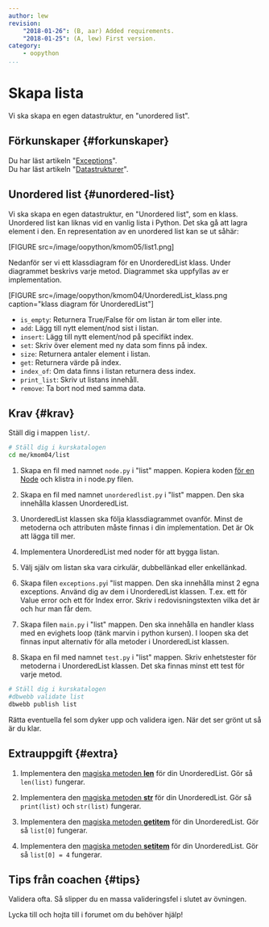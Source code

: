 ```yaml
---
author: lew
revision:
    "2018-01-26": (B, aar) Added requirements.
    "2018-01-25": (A, lew) First version.
category:
    - oopython
...
```

Skapa lista
===================================

Vi ska skapa en egen datastruktur, en "unordered list".

<!--more-->


Förkunskaper {#forkunskaper}
-----------------------

Du har läst artikeln "[Exceptions](kunskap/exceptions)".  
Du har läst artikeln "[Datastrukturer](kunskap/datastrukturer)".  



Unordered list {#unordered-list}
-----------------------  

Vi ska skapa en egen datastruktur, en "Unordered list", som en klass. Unordered list kan liknas vid en vanlig lista i Python. Det ska gå att lagra element i den. En representation av en unordered list kan se ut såhär:  

[FIGURE src=/image/oopython/kmom05/list1.png]  

<!-- För att kika på koden till uppgiften, kan du [klicka här](https://github.com/dbwebb-se/oopython/blob/master/example/unorderedlist/unorderedlist.py)  -->

Nedanför ser vi ett klassdiagram för en UnorderedList klass. Under diagrammet beskrivs varje metod. Diagrammet ska uppfyllas av er implementation.

[FIGURE src=/image/oopython/kmom04/UnorderedList_klass.png caption="klass diagram för UnorderedList"]  

* `is_empty`: Returnera True/False för om listan är tom eller inte.
* `add`: Lägg till nytt element/nod sist i listan.
* `insert`: Lägg till nytt element/nod på specifikt index.
* `set`: Skriv över element med ny data som finns på index.
* `size`: Returnera antaler element i listan.
* `get`: Returnera värde på index.
* `index_of`: Om data finns i listan returnera dess index.
* `print_list`: Skriv ut listans innehåll.
* `remove`: Ta bort nod med samma data.



Krav {#krav}
-----------------------

Ställ dig i mappen `list/`.

```bash
# Ställ dig i kurskatalogen
cd me/kmom04/list
```

1. Skapa en fil med namnet `node.py` i "list" mappen. Kopiera koden [för en Node](kunskap/datastrukturer#node) och klistra in i node.py filen.  

1. Skapa en fil med namnet `unorderedlist.py` i "list" mappen. Den ska innehålla klassen UnorderedList.  

1. UnorderedList klassen ska följa klassdiagrammet ovanför. Minst de metoderna och attributen måste finnas i din implementation. Det är Ok att lägga till mer.

1. Implementera UnorderedList med noder för att bygga listan.

1. Välj själv om listan ska vara cirkulär, dubbellänkad eller enkellänkad.  

1. Skapa filen `exceptions.py`i "list mappen. Den ska innehålla minst 2 egna exceptions. Använd dig av dem i UnorderedList klassen. T.ex. ett för Value error och ett för Index error. Skriv i redovisningstexten vilka det är och hur man får dem.

1. Skapa filen `main.py` i "list" mappen. Den ska innehålla en handler klass med en evighets loop (tänk marvin i python kursen). I loopen ska det finnas input alternativ för alla metoder i UnorderedList klassen.

1. Skapa en fil med namnet `test.py` i "list" mappen. Skriv enhetstester för metoderna i UnorderedList klassen. Det ska finnas minst ett test för varje metod.  



```bash
# Ställ dig i kurskatalogen
#dbwebb validate list
dbwebb publish list
```

Rätta eventuella fel som dyker upp och validera igen. När det ser grönt ut så är du klar.



Extrauppgift {#extra}
-----------------------

<!-- 1. Skapa en "ordered list" som automatiskt placerar elementen på rätt plats i listan. -->

1. Implementera den [magiska metoden __len__](https://docs.python.org/3/reference/datamodel.html#object.__len__) för din UnorderedList. Gör så `len(list)` fungerar.

1. Implementera den [magiska metoden __str__](https://docs.python.org/3/reference/datamodel.html#object.__str__) för din UnorderedList. Gör så `print(list)` och `str(list)` fungerar.

1. Implementera den [magiska metoden __getitem__](https://docs.python.org/3/reference/datamodel.html#object.__getitem__) för din UnorderedList. Gör så `list[0]` fungerar.

1. Implementera den [magiska metoden __setitem__](https://docs.python.org/3/reference/datamodel.html#object.__setitem__) för din UnorderedList. Gör så `list[0] = 4` fungerar.



Tips från coachen {#tips}
-----------------------

Validera ofta. Så slipper du en massa valideringsfel i slutet av övningen.

Lycka till och hojta till i forumet om du behöver hjälp!

